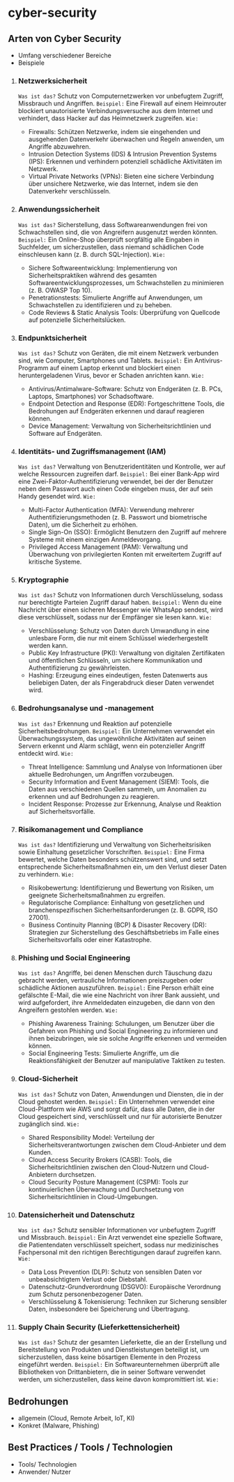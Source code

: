 # cyber-security

## Arten von Cyber Security

- Umfang verschiedener Bereiche
- Beispiele

1. ### Netzwerksicherheit

   `Was ist das?` Schutz von Computernetzwerken vor unbefugtem Zugriff, Missbrauch und Angriffen.
   `Beispiel:` Eine Firewall auf einem Heimrouter blockiert unautorisierte Verbindungsversuche aus dem Internet und verhindert, dass Hacker auf das Heimnetzwerk zugreifen.
   `Wie:`

   - Firewalls: Schützen Netzwerke, indem sie eingehenden und ausgehenden Datenverkehr überwachen und Regeln anwenden, um Angriffe abzuwehren.
   - Intrusion Detection Systems (IDS) & Intrusion Prevention Systems (IPS): Erkennen und verhindern potenziell schädliche Aktivitäten im Netzwerk.
   - Virtual Private Networks (VPNs): Bieten eine sichere Verbindung über unsichere Netzwerke, wie das Internet, indem sie den Datenverkehr verschlüsseln.

2. ### Anwendungssicherheit

   `Was ist das?` Sicherstellung, dass Softwareanwendungen frei von Schwachstellen sind, die von Angreifern ausgenutzt werden könnten.
   `Beispiel:` Ein Online-Shop überprüft sorgfältig alle Eingaben in Suchfelder, um sicherzustellen, dass niemand schädlichen Code einschleusen kann (z. B. durch SQL-Injection).
   `Wie:`

   - Sichere Softwareentwicklung: Implementierung von Sicherheitspraktiken während des gesamten Softwareentwicklungsprozesses, um Schwachstellen zu minimieren (z. B. OWASP Top 10).
   - Penetrationstests: Simulierte Angriffe auf Anwendungen, um Schwachstellen zu identifizieren und zu beheben.
   - Code Reviews & Static Analysis Tools: Überprüfung von Quellcode auf potenzielle Sicherheitslücken.

3. ### Endpunktsicherheit

   `Was ist das?` Schutz von Geräten, die mit einem Netzwerk verbunden sind, wie Computer, Smartphones und Tablets.
   `Beispiel:` Ein Antivirus-Programm auf einem Laptop erkennt und blockiert einen heruntergeladenen Virus, bevor er Schaden anrichten kann.
   `Wie:`
   - Antivirus/Antimalware-Software: Schutz von Endgeräten (z. B. PCs, Laptops, Smartphones) vor Schadsoftware.
    - Endpoint Detection and Response (EDR): Fortgeschrittene Tools, die Bedrohungen auf Endgeräten erkennen und darauf reagieren können.
    - Device Management: Verwaltung von Sicherheitsrichtlinien und Software auf Endgeräten.

4. ### Identitäts- und Zugriffsmanagement (IAM)

   `Was ist das?` Verwaltung von Benutzeridentitäten und Kontrolle, wer auf welche Ressourcen zugreifen darf.
   `Beispiel:` Bei einer Bank-App wird eine Zwei-Faktor-Authentifizierung verwendet, bei der der Benutzer neben dem Passwort auch einen Code eingeben muss, der auf sein Handy gesendet wird.
   `Wie:`

    - Multi-Factor Authentication (MFA): Verwendung mehrerer Authentifizierungsmethoden (z. B. Passwort und biometrische Daten), um die Sicherheit zu erhöhen.
    - Single Sign-On (SSO): Ermöglicht Benutzern den Zugriff auf mehrere Systeme mit einem einzigen Anmeldevorgang.
    - Privileged Access Management (PAM): Verwaltung und Überwachung von privilegierten Konten mit erweitertem Zugriff auf kritische Systeme.

5. ### Kryptographie

   `Was ist das?` Schutz von Informationen durch Verschlüsselung, sodass nur berechtigte Parteien Zugriff darauf haben.
   `Beispiel:` Wenn du eine Nachricht über einen sicheren Messenger wie WhatsApp sendest, wird diese verschlüsselt, sodass nur der Empfänger sie lesen kann.
   `Wie:`
   - Verschlüsselung: Schutz von Daten durch Umwandlung in eine unlesbare Form, die nur mit einem Schlüssel wiederhergestellt werden kann.
    - Public Key Infrastructure (PKI): Verwaltung von digitalen Zertifikaten und öffentlichen Schlüsseln, um sichere Kommunikation und Authentifizierung zu gewährleisten.
    - Hashing: Erzeugung eines eindeutigen, festen Datenwerts aus beliebigen Daten, der als Fingerabdruck dieser Daten verwendet wird.

6. ### Bedrohungsanalyse und -management

   `Was ist das?` Erkennung und Reaktion auf potenzielle Sicherheitsbedrohungen.
   `Beispiel:` Ein Unternehmen verwendet ein Überwachungssystem, das ungewöhnliche Aktivitäten auf seinen Servern erkennt und Alarm schlägt, wenn ein potenzieller Angriff entdeckt wird.
   `Wie:`
   - Threat Intelligence: Sammlung und Analyse von Informationen über aktuelle Bedrohungen, um Angriffen vorzubeugen.
    - Security Information and Event Management (SIEM): Tools, die Daten aus verschiedenen Quellen sammeln, um Anomalien zu erkennen und auf Bedrohungen zu reagieren.
    - Incident Response: Prozesse zur Erkennung, Analyse und Reaktion auf Sicherheitsvorfälle.

7. ### Risikomanagement und Compliance

   `Was ist das?` Identifizierung und Verwaltung von Sicherheitsrisiken sowie Einhaltung gesetzlicher Vorschriften.
   `Beispiel:` Eine Firma bewertet, welche Daten besonders schützenswert sind, und setzt entsprechende Sicherheitsmaßnahmen ein, um den Verlust dieser Daten zu verhindern.
   `Wie:`
    - Risikobewertung: Identifizierung und Bewertung von Risiken, um geeignete Sicherheitsmaßnahmen zu ergreifen.
    - Regulatorische Compliance: Einhaltung von gesetzlichen und branchenspezifischen Sicherheitsanforderungen (z. B. GDPR, ISO 27001).
    - Business Continuity Planning (BCP) & Disaster Recovery (DR): Strategien zur Sicherstellung des Geschäftsbetriebs im Falle eines Sicherheitsvorfalls oder einer Katastrophe.

8. ### Phishing und Social Engineering

   `Was ist das?` Angriffe, bei denen Menschen durch Täuschung dazu gebracht werden, vertrauliche Informationen preiszugeben oder schädliche Aktionen auszuführen.
   `Beispiel:` Eine Person erhält eine gefälschte E-Mail, die wie eine Nachricht von ihrer Bank aussieht, und wird aufgefordert, ihre Anmeldedaten einzugeben, die dann von den Angreifern gestohlen werden.
   `Wie:`
   - Phishing Awareness Training: Schulungen, um Benutzer über die Gefahren von Phishing und Social Engineering zu informieren und ihnen beizubringen, wie sie solche Angriffe erkennen und vermeiden können.
    - Social Engineering Tests: Simulierte Angriffe, um die Reaktionsfähigkeit der Benutzer auf manipulative Taktiken zu testen.

9. ### Cloud-Sicherheit

   `Was ist das?` Schutz von Daten, Anwendungen und Diensten, die in der Cloud gehostet werden.
   `Beispiel:` Ein Unternehmen verwendet eine Cloud-Plattform wie AWS und sorgt dafür, dass alle Daten, die in der Cloud gespeichert sind, verschlüsselt und nur für autorisierte Benutzer 
   zugänglich sind.
   `Wie:`
    - Shared Responsibility Model: Verteilung der Sicherheitsverantwortungen zwischen dem Cloud-Anbieter und dem Kunden.
    - Cloud Access Security Brokers (CASB): Tools, die Sicherheitsrichtlinien zwischen den Cloud-Nutzern und Cloud-Anbietern durchsetzen.
    - Cloud Security Posture Management (CSPM): Tools zur kontinuierlichen Überwachung und Durchsetzung von Sicherheitsrichtlinien in Cloud-Umgebungen.

10. ### Datensicherheit und Datenschutz

    `Was ist das?` Schutz sensibler Informationen vor unbefugtem Zugriff und Missbrauch.
    `Beispiel:` Ein Arzt verwendet eine spezielle Software, die Patientendaten verschlüsselt speichert, sodass nur medizinisches Fachpersonal mit den richtigen Berechtigungen darauf zugreifen kann.
    `Wie:`
    - Data Loss Prevention (DLP): Schutz von sensiblen Daten vor unbeabsichtigtem Verlust oder Diebstahl.
    - Datenschutz-Grundverordnung (DSGVO): Europäische Verordnung zum Schutz personenbezogener Daten.
    - Verschlüsselung & Tokenisierung: Techniken zur Sicherung sensibler Daten, insbesondere bei Speicherung und Übertragung.

11. ### Supply Chain Security (Lieferkettensicherheit)

    `Was ist das?` Schutz der gesamten Lieferkette, die an der Erstellung und Bereitstellung von Produkten und Dienstleistungen beteiligt ist, um sicherzustellen, dass keine bösartigen Elemente in den Prozess eingeführt werden.
    `Beispiel:` Ein Softwareunternehmen überprüft alle Bibliotheken von Drittanbietern, die in seiner Software verwendet werden, um sicherzustellen, dass keine davon kompromittiert ist.
    `Wie:`

## Bedrohungen

- allgemein (Cloud, Remote Arbeit, IoT, KI)
- Konkret (Malware, Phishing)

## Best Practices / Tools / Technologien

- Tools/ Technologien
- Anwender/ Nutzer
